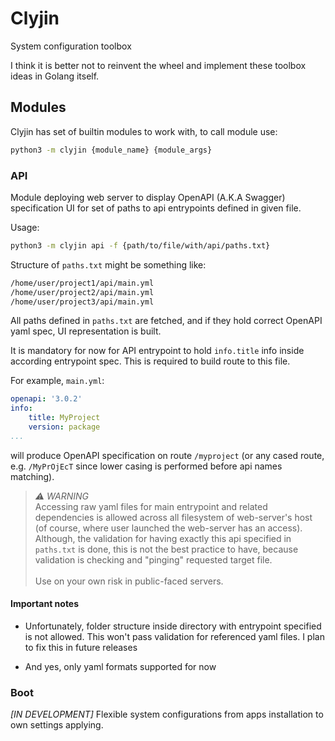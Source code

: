 # Clyjin
System configuration toolbox

I think it is better not to reinvent the wheel and implement these toolbox ideas in Golang itself.

## Modules
Clyjin has set of builtin modules to work with, to call module use:
```bash
python3 -m clyjin {module_name} {module_args}
```

### API
Module deploying web server to display OpenAPI (A.K.A Swagger) specification UI
for set of paths to api entrypoints defined in given file.

Usage:
```bash
python3 -m clyjin api -f {path/to/file/with/api/paths.txt}
```

Structure of `paths.txt` might be something like:
```txt
/home/user/project1/api/main.yml
/home/user/project2/api/main.yml
/home/user/project3/api/main.yml
```

All paths defined in `paths.txt` are fetched, and if they hold correct OpenAPI
yaml spec, UI representation is built.

It is mandatory for now for API entrypoint to hold `info.title` info inside
according entrypoint spec. This is required to build route to this file.

For example, `main.yml`:
```yaml
openapi: '3.0.2'
info:
    title: MyProject
    version: package
...
```
will produce OpenAPI specification on route `/myproject` (or any cased route,
e.g. `/MyPrOjEcT` since lower casing is performed before api names matching).

> *⚠️ WARNING*<br>
>   Accessing raw yaml files for main entrypoint and related dependencies is
>   allowed across all filesystem of web-server's host (of course, where user
>   launched the web-server has an access). Although, the validation for
>   having exactly this api specified in `paths.txt` is done, this is not the
>   best practice to have, because validation is checking and "pinging"
>   requested target file.
>   <br>
>   <br>
>   Use on your own risk in public-faced servers.

#### Important notes
- Unfortunately, folder structure inside directory with entrypoint specified
is not allowed. This won't pass validation for referenced yaml files.
I plan to fix this in future releases

- And yes, only yaml formats supported for now

### Boot
*[IN DEVELOPMENT]* Flexible system configurations from apps installation to own
settings applying.

